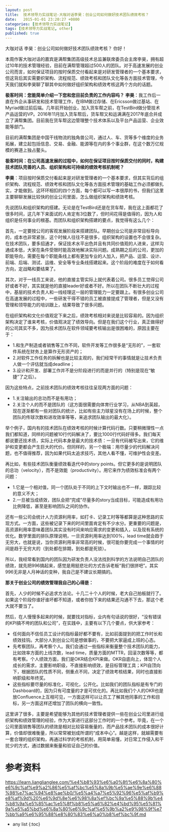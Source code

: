 ```yaml
---
layout: post
title:  技术领导力实战笔记-大咖对话李昊：创业公司如何做好技术团队绩效考核？
date:   2015-01-01 23:20:27 +0800
categories: [技术领导力实战笔记]
tags: [技术领导力实战笔记, other]
published: true
---
```




大咖对话 李昊：创业公司如何做好技术团队绩效考核？
你好！

本周作客大咖对话的嘉宾是满帮集团高级技术总监兼联席委员会主席李昊，拥有超过10年的技术管理经验，目前在满帮管理超过500人的团队。对于高速发展的创业公司而言，如何保证项目的按时保质交付看起来是对研发管理者的一个基本要求，但这背后其实需要织架构、流程规范、绩效考核和团队文化等各方面技术管理，今天我们就和李昊聊了聊其中如何做好组织架构和绩效考核这两个方向的话题。

**极客时间：您能简单介绍一下您和您目前负责的工作内容吗？** **李昊**：我工作后一直在外企从事研发和技术管理工作，在IBM做过存储、在Ericsson做过基站、在Myriad做过前后端。几年前开始创业，加入货车帮之前，在TestBird做分管技术产品运营的VP。2016年11月加入货车帮后，货车帮又和运满满在2017年底合并成立了满帮集团。目前我在货车帮这边管理整个技术体系以及平台产品运营、企业效能等部门。

目前的满帮集团是中国干线物流的独角兽公司，通过人、车、货等多个维度的业务拓展，建立起包括信息、交易、金融、能源等在内的多个事业群，在这个数万亿规模的赛道上独占鳌头。

**极客时间：在公司高速发展的过程中，如何在保证项目按时保质交付的同时，构建技术团队完善的人员、组织架构和可持续的绩效考核机制呢？**

**李昊**：项目按时保质交付看起来是对研发管理者的一个基本要求，但其实背后的组织架构、流程规范、绩效考核和团队文化等各方面技术管理的基础工作必须都做扎实，才能做到。这环环相扣的四个方面，每个都可以写一本很厚的书，但我们这里主要聊聊发展比较快的创业公司里面，怎么做组织架构和绩效考核。

先说团队和组织架构的搭建。无论是在TestBird还是在货车帮，我在这上面都花了很多时间，这几年下来面试的人肯定有3位数了，但时间花得是值得的，因为人和组织是任何事业的根基。而团队和组织架构搭建的要点，我觉得有这么几个：

首先，一定要按公司的客观发展阶段来搭建团队。早期创业公司是非常目标导向的，成本也非常紧张，这个时候人往往不是很多，组织架构的设置也不会很复杂。在技术团队，要多招通才，保证技术水平出色并且有共同价值观的人进来，这样沟通成本低，大家在条件受限时能高效地解决实际问题。成熟期之后的公司，更加的职能导向，需要在每个职能条线上都有更加专业的人加入，把产品、运营、设计、前端、后端、测试、运维、安全等专业条线搭建起来。这个阶段的难度在于如何看方向，定战略和要结果了。

其次，对于一线员工来说，他的直接主管实际上就代表着公司。很多员工觉得公司好或者不好，其实就是他的直接leader好或者不好。所以在团队不断壮大的过程中，基层的技术负责人和一线经理这一层的管理能力一定要跟上。有很多创业公司在高速发展的过程中，一些研发干得不错的员工被直接提成了管理者，但是又没有管理和领导能力的培训跟上，结果导致了很多问题。

在组织架构和文化价值观定下来之后，绩效考核相对来说是比较容易的。因为组织架构决定了谁来考核，价值观决定了绩效导向。但是在我们这个行业，真正做得好的公司其实不多，因为技术团队在软件领域要考核输出是很困难的，原因主要在于：

* 1.和生产制造或者销售等工作不同，软件开发等工作很多是“无形的”，一套软件系统在财务上是算作无形资产的；
* 2.对软件工作任务的拆解也是比较主观的，我们经常干的事情就是让技术负责人做一个评估就当成deadline；
* 3.设计和开发、部署工作并不是分阶段进行的而是并行的（特别是现在“敏捷”了之后）。

因为这些特点，之前技术团队的绩效考核往往呈现两方面的问题：

* 1.关注输出的总功而不是有用功；
* 2.关注个人的而不是团队的（这方面很需要向体育行业学习，从NBA到英超，现在逐渐都有一些对团队的统计，比如有些主力球星没有在场上的时候，整个团队的传球次数和进攻效率等等，来追求团队输出的最大化）。

举个例子，国内有的技术团队在绩效考核的时候计算代码行数。只要稍微理性一点我们都知道，同样的问题被10行代码解决了，要比1000行代码好得多。我们每天都说要还技术债，实际上代码本身是最大的技术债：一旦有代码被写出来，它的维护和变更都会产生巨大的代价。但同样的，另一个极端：用尽量少的代码解决问题，也不值得推荐，因为如果代码太追求技巧，其他人看不懂，可维护性会变差。

再比如，有些技术团队衡量绩效看迭代中的story points。但它更多的是说明团队的总功（velocity），而不是效能（productivity）。用它来作为绩效标准会有两个问题：

* 1.它是一个相对值，同一个团队处于不同的上下文时输出也不一样，跟踪比较的意义不大；
* 2.一旦被当成绩效，团队会把“完成”尽量多的story当成目标，可能造成有用功比例降低，甚至是影响团队之间的协作。

还有一些公司会统计人力资源利用率，如打卡、记录工时等等都算是这种思路的实现方式。一方面，这些被记录下来的时间里面肯定有不少水分。更重要的问题是，高资源利用率意味着团队其实没有时间来响应需求的变更和插入，以及现有系统的优化。数学里面的排队原理说明，一旦资源利用率达到100%，lead time就会趋于无穷大，也就是说，当你资源利用率非常高的时候，很可能你要完成一个事情的时间是趋于无穷大的（到处都在排期，到处都是死锁）。

所以，我经常看到国内的团队因为研发负责人没法找到科学的方法说明自己团队的绩效，就先把996搞起来，感觉是用挺悲壮的方式告诉老板“我们很拼吧”。其实996无非是人月神话的变种，我自己是不建议长期搞的。

**那关于创业公司的绩效管理我自己的心得是：**

首先，人少的时候不必追求方法论。十几二十个人的时候，老大自己拍板就行了。如果这个阶段你谁好谁坏都不知道，或者你拍下来的结果还沟通不下去，那这个老大就不要当了。

然后，在人慢慢多起来的时候，就要找对指标，业内有句话说的很好，“没有错误的KPI搞不垮的团队和公司”，在实践中，主要有以下几个要点，供大家参考：

* 任何面向不信任员工设计的指标最好都不要有，比如前面提到的把工作时长和绩效挂钩。大部分人到创业公司是想做事的，不要把大家逼成上班的心态。
* 先考察团队，再考察个人。我们会通过一些指标来衡量整个技术团队的能力，比如效率方面的上线次数，lead time，质量方面的MTTR，回滚次数等等，都有考察。个人绩效方面，我们是OKR结合KPI来做。OKR⾃底向上，体现个人成长的需求，主要影响职级，不直接影响绩效，是⽬标管理工具；KPI⾃顶向下，根据团队的性质不同，侧重点不同，决定了绩效考核结果，同时也直接影响职级和年终奖。
* 这些指标要尽量的标准化，可视化，公开化。比如我们的团队指标是有专门的Dashboard的，因为只有可度量的才是可优化的。再比如我们个人的OKR也是放Confluence上互相可见，一方面这样可以让员工了解其他同事的工作和目标，另一方面这样还增加了团队的横向一致性。

这里讲了很多，主要是希望能够为其他的技术管理者提供一些在创业公司里进行组织架构和绩效管理的经验，作为大家进行这部分工作时的一个参考。毕竟，在一个公司里面销售等团队的绩效是相对比较容易衡量的，而产品技术团队的成本很好计算，价值却很难衡量，所以常常被划成所谓的“成本中心”。越是这样，就越需要有一套合理的组织架构，再通过科学的考核机制，用简单易懂，对日常工作侵入和干扰少的方式，通过数据来衡量和验证自己的价值。




# 参考资料

https://learn.lianglianglee.com/%e4%b8%93%e6%a0%8f/%e6%8a%80%e6%9c%af%e9%a2%86%e5%af%bc%e5%8a%9b%e5%ae%9e%e6%88%98%e7%ac%94%e8%ae%b0/%e5%a4%a7%e5%92%96%e5%af%b9%e8%af%9d%20%e6%9d%8e%e6%98%8a%ef%bc%9a%e5%88%9b%e4%b8%9a%e5%85%ac%e5%8f%b8%e5%a6%82%e4%bd%95%e5%81%9a%e5%a5%bd%e6%8a%80%e6%9c%af%e5%9b%a2%e9%98%9f%e7%bb%a9%e6%95%88%e8%80%83%e6%a0%b8%ef%bc%9f.md

* any list
{:toc}
